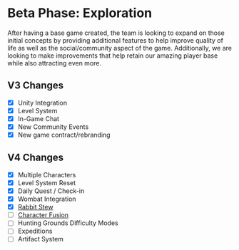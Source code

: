# Beta Phase: Exploration

After having a base game created, the team is looking to expand on those initial concepts by providing additional features to help improve quality of life as well as the social/community aspect of the game. Additionally, we are looking to make improvements that help retain our amazing player base while also attracting even more.

## V3 Changes

- [x] Unity Integration
- [x] Level System
- [x] In-Game Chat
- [x] New Community Events
- [x] New game contract/rebranding

## V4 Changes

- [x] Multiple Characters
- [x] Level System Reset
- [x] Daily Quest / Check-in
- [x] Wombat Integration
- [x] [Rabbit Stew](/blog/v4-3-0-release)
- [ ] [Character Fusion](/blog/upcoming-v4-5-0-changes-character-fusion)
- [ ] Hunting Grounds Difficulty Modes
- [ ] Expeditions
- [ ] Artifact System
